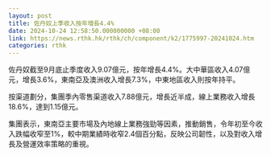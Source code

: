 ```yaml
---
layout: post
title: 佐丹奴上季收入按年增長4.4%
date: 2024-10-24 12:58:50.000000000 +08:00
link: https://news.rthk.hk/rthk/ch/component/k2/1775997-20241024.htm
categories: rthk
---
```


佐丹奴截至9月底止季度收入9.07億元，按年增長4.4%。大中華區收入4.07億元，增長3.6%，東南亞及澳洲收入增長7.3%，中東地區收入則按年持平。

按渠道劃分，集團季內零售渠道收入7.88億元，增長近半成，線上業務收入增長18.6%，達到1.15億元。

集團表示，東南亞主要市場及內地線上業務強勁等因素，推動銷售，令年初至今收入跌幅收窄至1%，較中期業績時收窄2.4個百分點，反映公司韌性，以及對收入增長及營運效率策略的重視。
